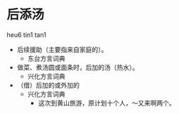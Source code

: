 



# 后添汤
heu6 tin1 tan1
+ 后续援助（主要指来自家庭的）。
  * 东台方言词典
+ 做菜、煮汤圆或面条时，后加的汤（热水）。
  * 兴化方言词典
+ （借）后加的或外加的
  * 兴化方言词典
    - 这次到黄山旅游，原计划十个人，～又来啊两个。
